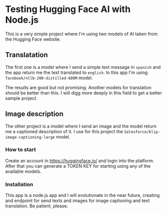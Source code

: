 # Testing Hugging Face AI with Node.js

This is a very simple project where I'm using two models of AI taken from the Hugging Face website.

## Translatation

The first one is a model where I send a simple text message in `spanish` and the app return me the text translated to `english`. In this app I'm using `facebook/nllb-200-distilled-600M` model.

The results are good but not promising. Another models for translation should be better than this. I will digg more deeply in this field to get a better sample project.

## Image description

The other project is a model where I send an image and the model return me a captioned description of it. I use for this project the `Salesforce/blip-image-captioning-large` model.

### How to start

Create an account in https://huggingface.io/ and login into the platform. After that you can generate a TOKEN KEY for starting using any of the available models.

### Installation

This app is a node.js app and I will evolutionate in the near future, creating and endpoint for send texts and images for image captioning and text translation. Be patient, please.